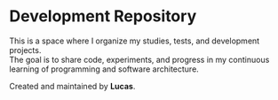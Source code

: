 # Development Repository

This is a space where I organize my studies, tests, and development projects.  
The goal is to share code, experiments, and progress in my continuous learning of programming and software architecture.  

Created and maintained by **Lucas**.
